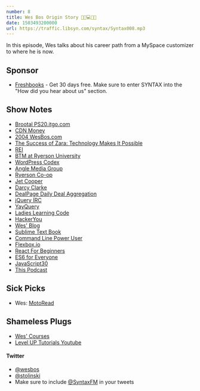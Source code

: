 ```yaml
---
number: 8
title: Wes Bos Origin Story 🎸💼💻🔥🐷
date: 1503493200000
url: https://traffic.libsyn.com/syntax/Syntax008.mp3
---
```


In this episode, Wes talks about his career path from a MySpace customizer to where he is now.

## Sponsor

* [Freshbooks](https://freshbooks.com/syntax) - Get 30 days free. Make sure to enter SYNTAX into the "How did you hear about us" section.

## Show Notes

* [Brootal PS20.itgo.com](http://ps20.itgo.com/)
* [CDN Money](http://cdn-money.com)
* [2004 WesBos.com](https://web.archive.org/web/20040715000000*/http://wesbos.com)
* [The Success of Zara: Technology Makes It Possible](http://soft4inventory.com/blog/the-success-of-zara-technology-makes-it-possible/)
* [REI](https://www.rei.com/)
* [BTM at Ryerson University](http://www.ryerson.ca/programs/undergraduate/business-technology-management/)
* [WordPress Codex](https://codex.wordpress.org/)
* [Angle Media Group](http://www.anglemediagroup.com/)
* [Ryerson Co-op](http://www.ryerson.ca/trsm-co-op/)
* [Jet Cooper](http://www.jetcooper.com/)
* [Darcy Clarke](http://www.darcyclarke.me/)
* [DealPage Daily Deal Aggregation](https://web.archive.org/web/*/dealpage.ca)
* [jQuery IRC](https://irc.jquery.org/)
* [YayQuery](http://yayquery.com/)
* [Ladies Learning Code](http://ladieslearningcode.com/)
* [HackerYou](http://hackeryou.com/)
* [Wes' Blog](http://wesbos.com)
* [Sublime Text Book](https://sublimetextbook.com/)
* [Command Line Power User](https://commandlinepoweruser.com/)
* [Flexbox.io](https://flexbox.io)
* [React For Beginners](https://reactforbeginners.com/)
* [ES6 for Everyone](https://es6.io/)
* [JavaScript30](https://javascript30.com/)
* [This Podcast](https://syntax.fm)

## Sick Picks
* Wes: [MotoRead](https://motoread.com/)

## Shameless Plugs
* [Wes' Courses](https://wesbos.com/courses)
* [Level UP Tutorials Youtube](https://www.youtube.com/user/LevelUpTuts)

#### Twitter
 * [@wesbos](https://twitter.com/wesbos)
 * [@stolinski](https://twitter.com/stolinski)
 * Make sure to include [@SyntaxFM](https://twitter.com/SyntaxFM) in your tweets
